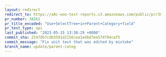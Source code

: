 ```yaml
---
layout: redirect
redirect_to: https://a8c-woo-test-reports.s3.amazonaws.com/public/pr/38261/api/index.html
pr_number: 38261
pr_title_encoded: "Use+SelectTree+in+Parent+Category+field"
pr_test_type: api
last_published: "2023-05-15 13:30:29 +0000"
commit_sha: 2547db7cdb3591d2156cea1ad6d7ea57d794caf5
commit_message: "Fix unit test that was edited by mistake"
branch_name: update/parent-categ
---
```

